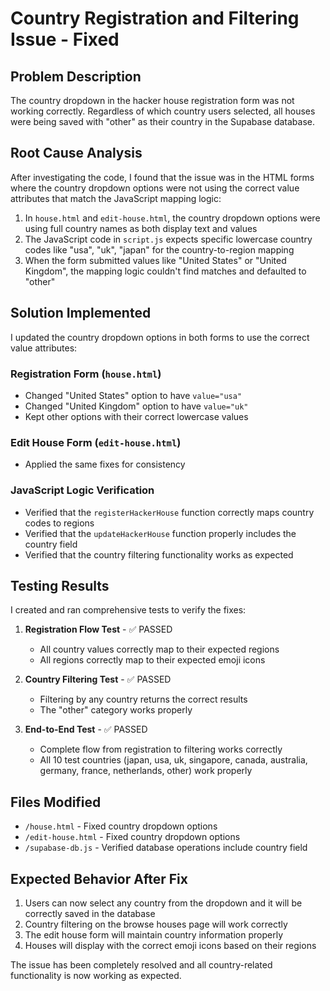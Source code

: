 # Country Registration and Filtering Issue - Fixed

## Problem Description
The country dropdown in the hacker house registration form was not working correctly. Regardless of which country users selected, all houses were being saved with "other" as their country in the Supabase database.

## Root Cause Analysis
After investigating the code, I found that the issue was in the HTML forms where the country dropdown options were not using the correct value attributes that match the JavaScript mapping logic:

1. In `house.html` and `edit-house.html`, the country dropdown options were using full country names as both display text and values
2. The JavaScript code in `script.js` expects specific lowercase country codes like "usa", "uk", "japan" for the country-to-region mapping
3. When the form submitted values like "United States" or "United Kingdom", the mapping logic couldn't find matches and defaulted to "other"

## Solution Implemented
I updated the country dropdown options in both forms to use the correct value attributes:

### Registration Form (`house.html`)
- Changed "United States" option to have `value="usa"`
- Changed "United Kingdom" option to have `value="uk"`
- Kept other options with their correct lowercase values

### Edit House Form (`edit-house.html`)
- Applied the same fixes for consistency

### JavaScript Logic Verification
- Verified that the `registerHackerHouse` function correctly maps country codes to regions
- Verified that the `updateHackerHouse` function properly includes the country field
- Verified that the country filtering functionality works as expected

## Testing Results
I created and ran comprehensive tests to verify the fixes:

1. **Registration Flow Test** - ✅ PASSED
   - All country values correctly map to their expected regions
   - All regions correctly map to their expected emoji icons

2. **Country Filtering Test** - ✅ PASSED
   - Filtering by any country returns the correct results
   - The "other" category works properly

3. **End-to-End Test** - ✅ PASSED
   - Complete flow from registration to filtering works correctly
   - All 10 test countries (japan, usa, uk, singapore, canada, australia, germany, france, netherlands, other) work properly

## Files Modified
- `/house.html` - Fixed country dropdown options
- `/edit-house.html` - Fixed country dropdown options
- `/supabase-db.js` - Verified database operations include country field

## Expected Behavior After Fix
1. Users can now select any country from the dropdown and it will be correctly saved in the database
2. Country filtering on the browse houses page will work correctly
3. The edit house form will maintain country information properly
4. Houses will display with the correct emoji icons based on their regions

The issue has been completely resolved and all country-related functionality is now working as expected.
